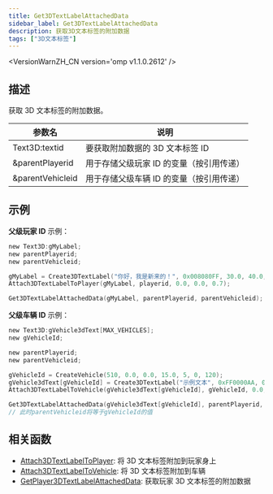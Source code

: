 ```yaml
---
title: Get3DTextLabelAttachedData
sidebar_label: Get3DTextLabelAttachedData
description: 获取3D文本标签的附加数据
tags: ["3D文本标签"]
---
```


<VersionWarnZH_CN version='omp v1.1.0.2612' />

## 描述

获取 3D 文本标签的附加数据。

| 参数名           | 说明                                     |
| ---------------- | ---------------------------------------- |
| Text3D:textid    | 要获取附加数据的 3D 文本标签 ID          |
| &parentPlayerid  | 用于存储父级玩家 ID 的变量（按引用传递） |
| &parentVehicleid | 用于存储父级车辆 ID 的变量（按引用传递） |

## 示例

**父级玩家 ID** 示例：

```c
new Text3D:gMyLabel;
new parentPlayerid;
new parentVehicleid;

gMyLabel = Create3DTextLabel("你好，我是新来的！", 0x008080FF, 30.0, 40.0, 50.0, 40.0, false);
Attach3DTextLabelToPlayer(gMyLabel, playerid, 0.0, 0.0, 0.7);

Get3DTextLabelAttachedData(gMyLabel, parentPlayerid, parentVehicleid);
```

**父级车辆 ID** 示例：

```c
new Text3D:gVehicle3dText[MAX_VEHICLES];
new gVehicleId;

new parentPlayerid;
new parentVehicleid;

gVehicleId = CreateVehicle(510, 0.0, 0.0, 15.0, 5, 0, 120);
gVehicle3dText[gVehicleId] = Create3DTextLabel("示例文本", 0xFF0000AA, 0.0, 0.0, 0.0, 50.0, 0, false);
Attach3DTextLabelToVehicle(gVehicle3dText[gVehicleId], gVehicleId, 0.0, 0.0, 2.0);

Get3DTextLabelAttachedData(gVehicle3dText[gVehicleId], parentPlayerid, parentVehicleid);
// 此时parentVehicleid将等于gVehicleId的值
```

## 相关函数

- [Attach3DTextLabelToPlayer](Attach3DTextLabelToPlayer): 将 3D 文本标签附加到玩家身上
- [Attach3DTextLabelToVehicle](Attach3DTextLabelToVehicle): 将 3D 文本标签附加到车辆
- [GetPlayer3DTextLabelAttachedData](GetPlayer3DTextLabelAttachedData): 获取玩家 3D 文本标签的附加数据
